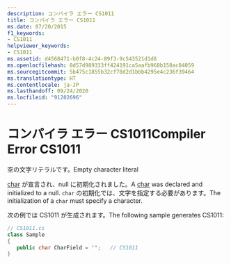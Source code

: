 ```yaml
---
description: コンパイラ エラー CS1011
title: コンパイラ エラー CS1011
ms.date: 07/20/2015
f1_keywords:
- CS1011
helpviewer_keywords:
- CS1011
ms.assetid: d4568471-b0f8-4c24-89f3-9c543521d1d8
ms.openlocfilehash: 8d57d989333ff424191ca5aafb968b158ac84059
ms.sourcegitcommit: 5b475c1855b32cf78d2d1bbb4295e4c236f39464
ms.translationtype: HT
ms.contentlocale: ja-JP
ms.lasthandoff: 09/24/2020
ms.locfileid: "91202696"
---
```

# <a name="compiler-error-cs1011"></a><span data-ttu-id="a8bcd-103">コンパイラ エラー CS1011</span><span class="sxs-lookup"><span data-stu-id="a8bcd-103">Compiler Error CS1011</span></span>

<span data-ttu-id="a8bcd-104">空の文字リテラルです。</span><span class="sxs-lookup"><span data-stu-id="a8bcd-104">Empty character literal</span></span>  
  
 <span data-ttu-id="a8bcd-105">[char](../language-reference/builtin-types/char.md) が宣言され、null に初期化されました。</span><span class="sxs-lookup"><span data-stu-id="a8bcd-105">A [char](../language-reference/builtin-types/char.md) was declared and initialized to a null.</span></span> <span data-ttu-id="a8bcd-106">`char` の初期化では、文字を指定する必要があります。</span><span class="sxs-lookup"><span data-stu-id="a8bcd-106">The initialization of a `char` must specify a character.</span></span>  
  
 <span data-ttu-id="a8bcd-107">次の例では CS1011 が生成されます。</span><span class="sxs-lookup"><span data-stu-id="a8bcd-107">The following sample generates CS1011:</span></span>  
  
```csharp  
// CS1011.cs  
class Sample  
{  
   public char CharField = '';   // CS1011  
}  
```

